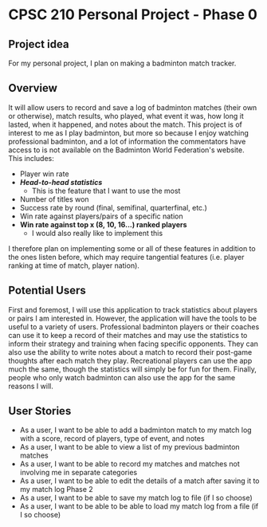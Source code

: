 # CPSC 210 Personal Project - Phase 0

## Project idea

For my personal project, I plan on making a badminton match tracker. 

## Overview

It will allow users to record and save a log of badminton matches (their own or otherwise), match results, who played, 
what event it was, how long it lasted, when it happened, and notes about the match. This project is of interest to me 
as I play badminton, but more so because I enjoy watching professional badminton, and a lot of information the 
commentators have access to is not available on the Badminton World Federation's website. This includes:

- Player win rate
- ***Head-to-head statistics*** 
  - This is the feature that I want to use the most
- Number of titles won
- Success rate by round (final, semifinal, quarterfinal, etc.)
- Win rate against players/pairs of a specific nation
- **Win rate against top x (8, 10, 16...) ranked players** 
  - I would also really like to implement this

I therefore plan on implementing some or all of these features in addition to the ones listen before, which may require
tangential features (i.e. player ranking at time of match, player nation).

## Potential Users

First and foremost, I will use this application to track statistics about players or pairs I am interested in. However,
the application will have the tools to be useful to a variety of users. Professional badminton players or their coaches
can use it to keep a record of their matches and may use the statistics to inform their strategy and training when 
facing specific opponents. They can also use the ability to write notes about a match to record their post-game 
thoughts after each match they play. Recreational players can use the app much the same, though the statistics will 
simply be for fun for them. Finally, people who only watch badminton can also use the app for the same reasons I will.

## User Stories
- As a user, I want to be able to add a badminton match to my match log with a score, record of players, type of event, and notes
- As a user, I want to be able to view a list of my previous badminton matches
- As a user, I want to be able to record my matches and matches not involving me in separate categories
- As a user, I want to be able to edit the details of a match after saving it to my match log
Phase 2
- As a user, I want to be able to save my match log to file (if I so choose)
- As a user, I want to be able to be able to load my match log from a file (if I so choose)
